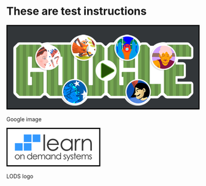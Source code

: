 # These are test instructions

![](images/test-image.png)

Google image

![](test-image.png)

LODS logo
